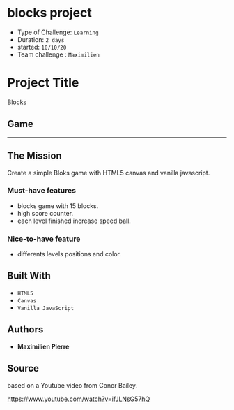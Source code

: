 # blocks project

- Type of Challenge: `Learning`
- Duration: `2 days`
- started: `10/10/20`
- Team challenge : `Maximilien`

# Project Title

Blocks

## Game

----

## The Mission

Create a simple Bloks game with HTML5 canvas and vanilla javascript.

### Must-have features

- blocks game with 15 blocks.
- high score counter.
- each level finished increase speed ball.

### Nice-to-have feature

- differents levels positions and color.

## Built With

* `HTML5`
* `Canvas`
* `Vanilla JavaScript`

## Authors

* **Maximilien Pierre**

## Source

based on a Youtube video from Conor Bailey.

https://www.youtube.com/watch?v=ifJLNsG57hQ
